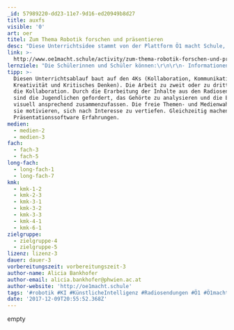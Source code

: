 ```yaml
---
_id: 57989220-dd23-11e7-9d16-ed20949b8d27
title: auxfs
visible: '0'
art: oer
titel: Zum Thema Robotik forschen und präsentieren
desc: "Diese Unterrichtsidee stammt von der Plattform Ö1 macht Schule, welche Lernmaterialien auf der Grundlage von Radiosendungen von Österreich 1 zur freien Verwendung bietet. \r\n\r\nMit der Erarbeitung des Themas „Künstliche Intelligenz und Robotik“ werden Lernende zur kreativen Medienproduktion angeregt."
link: >-
  http://www.oe1macht.schule/activity/zum-thema-robotik-forschen-und-praesentieren/
lernziele: "Die Schülerinnen und Schüler können:\r\n\r\n- Informationen aus unterschiedlichen Quellen prüfen, vergleichen, verbinden\r\n- Präsentationstechniken allein und im Team zielorientiert einsetzen\r\n- Informationen aus komplexen konventionell oder elektronisch gespeicherten Medien -\r\n- selektieren, analysieren und interpretieren"
tipp: >-
  Diesen Unterrichtsablauf baut auf den 4Ks (Kollaboration, Kommunikation,
  Kreativität und Kritisches Denken). Die Arbeit zu zweit oder zu dritt fördert
  die Kollaboration. Durch die Erarbeitung der Inhalte aus den Radiosendungen
  sind die Jugendlichen gefordert, das Gehörte zu analysieren und die Ergebnisse
  visuell ansprechend zusammenzufassen. Die freie Themen- und Medienwahl soll
  sie motivieren, sich nach Interesse zu vertiefen. Gleichzeitig machen sie mit
  Präsentationssoftware Erfahrungen.
medien:
  - medien-2
  - medien-3
fach:
  - fach-3
  - fach-5
long-fach:
  - long-fach-1
  - long-fach-7
kmk:
  - kmk-1-2
  - kmk-2-3
  - kmk-3-1
  - kmk-3-2
  - kmk-3-3
  - kmk-4-1
  - kmk-6-1
zielgruppe:
  - zielgruppe-4
  - zielgruppe-5
lizenz: lizenz-3
dauer: dauer-3
vorbereitungszeit: vorbereitungszeit-3
author-name: Alicia Bankhofer
author-email: alicia.bankhofer@phwien.ac.at
author-website: 'http://oe1macht.schule'
tags: '#robotik #KI #KünstlicheIntelligenz #Radiosendungen #Ö1 #Ö1machtSchule'
date: '2017-12-09T20:55:52.368Z'
---
```

empty
